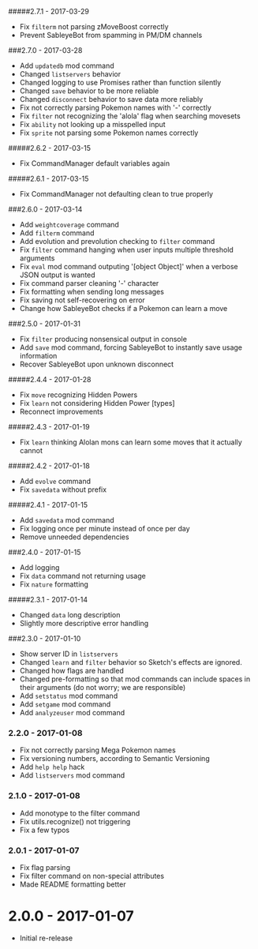 #####2.7.1 - 2017-03-29
 * Fix `filterm` not parsing zMoveBoost correctly
 * Prevent SableyeBot from spamming in PM/DM channels
 
###2.7.0 - 2017-03-28
 * Add `updatedb` mod command
 * Changed `listservers` behavior
 * Changed logging to use Promises rather than function silently
 * Changed `save` behavior to be more reliable
 * Changed `disconnect` behavior to save data more reliably
 * Fix not correctly parsing Pokemon names with '-' correctly
 * Fix `filter` not recognizing the 'alola' flag when searching movesets
 * Fix `ability` not looking up a misspelled input
 * Fix `sprite` not parsing some Pokemon names correctly

#####2.6.2 - 2017-03-15
 * Fix CommandManager default variables again

#####2.6.1 - 2017-03-15
 * Fix CommandManager not defaulting clean to true properly

###2.6.0 - 2017-03-14
 * Add `weightcoverage` command
 * Add `filterm` command
 * Add evolution and prevolution checking to `filter` command
 * Fix `filter` command hanging when user inputs multiple threshold arguments
 * Fix `eval` mod command outputing '[object Object]' when a verbose JSON output is wanted
 * Fix command parser cleaning '-' character
 * Fix formatting when sending long messages
 * Fix saving not self-recovering on error
 * Change how SableyeBot checks if a Pokemon can learn a move

###2.5.0 - 2017-01-31
 * Fix `filter` producing nonsensical output in console
 * Add `save` mod command, forcing SableyeBot to instantly save usage information
 * Recover SableyeBot upon unknown disconnect

#####2.4.4 - 2017-01-28
 * Fix `move` recognizing Hidden Powers
 * Fix `learn` not considering Hidden Power [types]
 * Reconnect improvements

#####2.4.3 - 2017-01-19
 * Fix `learn` thinking Alolan mons can learn some moves that it actually cannot

#####2.4.2 - 2017-01-18
 * Add `evolve` command
 * Fix `savedata` without prefix

#####2.4.1 - 2017-01-15
 * Add `savedata` mod command
 * Fix logging once per minute instead of once per day
 * Remove unneeded dependencies

###2.4.0 - 2017-01-15
 * Add logging
 * Fix `data` command not returning usage
 * Fix `nature` formatting

#####2.3.1 - 2017-01-14
 * Changed `data` long description
 * Slightly more descriptive error handling

###2.3.0 - 2017-01-10
 * Show server ID in `listservers`
 * Changed `learn` and `filter` behavior so Sketch's effects are ignored.
 * Changed how flags are handled
 * Changed pre-formatting so that mod commands can include spaces in their arguments (do not worry; we are responsible)
 * Add `setstatus` mod command
 * Add `setgame` mod command
 * Add `analyzeuser` mod command

### 2.2.0 - 2017-01-08
 * Fix not correctly parsing Mega Pokemon names
 * Fix versioning numbers, according to Semantic Versioning
 * Add `help help` hack
 * Add `listservers` mod command

### 2.1.0 - 2017-01-08
 * Add monotype to the filter command
 * Fix utils.recognize() not triggering
 * Fix a few typos

### 2.0.1 - 2017-01-07
 * Fix flag parsing
 * Fix filter command on non-special attributes
 * Made README formatting better

# 2.0.0 - 2017-01-07
 * Initial re-release